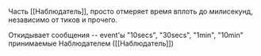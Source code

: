 Часть [[Наблюдатель]], просто отмеряет время вплоть до милисекунд, независимо от тиков и прочего. 

Откидывает сообщения -- event'ы "10secs", "30secs", "1min", "10min" принимаемые Наблюдателем ([[Наблюдатель]])